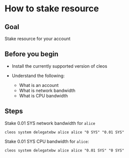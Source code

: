 # How to stake resource

## Goal

Stake resource for your account

## Before you begin

* Install the currently supported version of cleos

* Understand the following:
  * What is an account
  * What is network bandwidth
  * What is CPU bandwidth

## Steps

Stake 0.01 SYS network bandwidth for `alice`

```shell
cleos system delegatebw alice alice "0 SYS" "0.01 SYS"
```

Stake 0.01 SYS CPU bandwidth for `alice`:

```shell
cleos system delegatebw alice alice "0.01 SYS" "0 SYS"
```